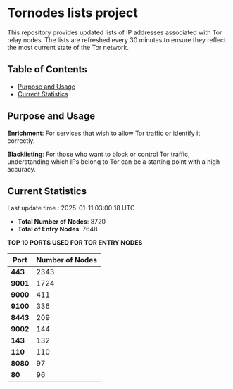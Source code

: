 # Tornodes lists project

This repository provides updated lists of IP addresses associated with Tor relay nodes. The lists are refreshed every 30 minutes to ensure they reflect the most current state of the Tor network.

## Table of Contents

- [Purpose and Usage](#purpose-and-usage)
- [Current Statistics](#current-statistics)


## Purpose and Usage

**Enrichment**: For services that wish to allow Tor traffic or identify it correctly.

**Blacklisting**: For those who want to block or control Tor traffic, understanding which IPs belong to Tor can be a starting point with a high accuracy.

## Current Statistics

Last update time : 2025-01-11 03:00:18 UTC

- **Total Number of Nodes**: 8720
- **Total of Entry Nodes**: 7648

**TOP 10 PORTS USED FOR TOR ENTRY NODES**

| **Port** | **Number of Nodes** |
|------|-----------------|
| **443**   | 2343  |
| **9001**   | 1724  |
| **9000**   | 411  |
| **9100**   | 336  |
| **8443**   | 209  |
| **9002**   | 144  |
| **143**   | 132  |
| **110**   | 110  |
| **8080**   | 97  |
| **80**   | 96  |

